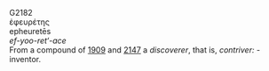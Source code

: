 G2182  
ἐφευρέτης  
epheuretēs  
*ef-yoo-ret‘-ace*  
From a compound of [1909](g1909) and [2147](g2147) a *discoverer*, that
is, *contriver:* - inventor.  
